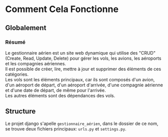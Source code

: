 # Comment Cela Fonctionne
## Globalement
### Résumé
Le gestionnaire aérien est un site web dynamique qui utilise des "CRUD" (Create, Read, Update, Delete) pour gérer les vols, les avions, les aéroports et les compagnies aériennes.   
Il est possible de créer, lire, mettre à jour et supprimer des éléments de ces catégories.   
Les vols sont les éléments principaux, car ils sont composés d'un avion, d'un aéroport de départ, d'un aéroport d'arrivée, d'une compagnie aérienne et d'une date de départ, de même pour l'arrivée.   
Les autres éléments sont des dépendances des vols.

## Structure
Le projet django s'apelle `gestionnaire_aérien`, dans le dossier de ce nom, se trouve deux fichiers principaux: `urls.py` et `settings.py`.